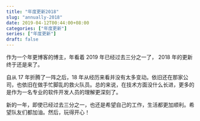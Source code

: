 ```yaml
---
title: "年度更新2018"
slug: "annually-2018"
date: 2019-04-12T00:44:00+08:00
categories: ["年度更新"]
series: ["年度更新"]
draft: false
---
```


作为一个年更博客的博主，年看着 2019 年已经过去三分之一了， 2018 年的更新终于还是来了。

自从 17 年折腾了一阵之后，18 年从经历来看并没有太多变动。依旧还在那家公司，也依旧在做手忙脚乱的救火队员。总的来说，在技术方面没什么长进，更多的是作为一名专业的软件开发人员的理解更深刻了。

新的一年，即使已经过去三分之一，也还是希望自己的工作，生活都更加顺利。希望队友们都加油。然后，玩得开心！
